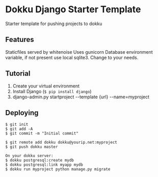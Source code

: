 # Dokku Django Starter Template

Starter template for pushing projects to dokku

## Features

Staticfiles served by whitenoise
Uses gunicorn
Database environment variable, if not present use local sqlite3. Change to your needs.

## Tutorial

1. Create your virtual environment
2. Install Django (`$ pip install django`)
3. django-admin.py startproject --template {url} --name=myproject

## Deploying

    $ git init
    $ git add -A
    $ git commit -m "Initial commit"

    $ git remote add dokku dokku@yourip.net:myproject
    $ git push dokku master

    On your dokku server:
    $ dokku postgresql:create mydb
    $ dokku postgresql:link myapp mydb
    $ dokku run myproject python manage.py migrate